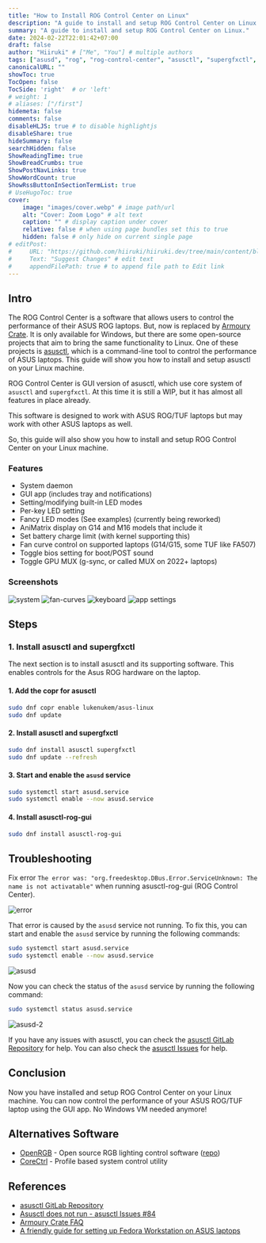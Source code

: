 ```yaml
---
title: "How to Install ROG Control Center on Linux"
description: "A guide to install and setup ROG Control Center on Linux."
summary: "A guide to install and setup ROG Control Center on Linux."
date: 2024-02-22T22:01:42+07:00
draft: false
author: "Hiiruki" # ["Me", "You"] # multiple authors
tags: ["asusd", "rog", "rog-control-center", "asusctl", "supergfxctl", "troubleshooting", "guide", "linux", "tutorial", "asus", "armoury-crate", "openrgb", "corectrl"]
canonicalURL: ""
showToc: true
TocOpen: false
TocSide: 'right'  # or 'left'
# weight: 1
# aliases: ["/first"]
hidemeta: false
comments: false
disableHLJS: true # to disable highlightjs
disableShare: true
hideSummary: false
searchHidden: false
ShowReadingTime: true
ShowBreadCrumbs: true
ShowPostNavLinks: true
ShowWordCount: true
ShowRssButtonInSectionTermList: true
# UseHugoToc: true
cover:
    image: "images/cover.webp" # image path/url
    alt: "Cover: Zoom Logo" # alt text
    caption: "" # display caption under cover
    relative: false # when using page bundles set this to true
    hidden: false # only hide on current single page
# editPost:
#     URL: "https://github.com/hiiruki/hiiruki.dev/tree/main/content/blog/install-rog-control-center-linux/index.md"
#     Text: "Suggest Changes" # edit text
#     appendFilePath: true # to append file path to Edit link
---
```


## Intro

The ROG Control Center is a software that allows users to control the performance of their ASUS ROG laptops. But, now is replaced by [Armoury Crate](https://rog.asus.com/us/armoury-crate/). It is only available for Windows, but there are some open-source projects that aim to bring the same functionality to Linux. One of these projects is [asusctl](https://gitlab.com/asus-linux/asusctl), which is a command-line tool to control the performance of ASUS laptops. This guide will show you how to install and setup asusctl on your Linux machine.

ROG Control Center is GUI version of asusctl, which use core system of `asusctl` and `supergfxctl`. At this time it is still a WIP, but it has almost all features in place already.

This software is designed to work with ASUS ROG/TUF laptops but may work with other ASUS laptops as well.

So, this guide will also show you how to install and setup ROG Control Center on your Linux machine.

### Features

- System daemon
- GUI app (includes tray and notifications)
- Setting/modifying built-in LED modes
- Per-key LED setting
- Fancy LED modes (See examples) (currently being reworked)
- AniMatrix display on G14 and M16 models that include it
- Set battery charge limit (with kernel supporting this)
- Fan curve control on supported laptops (G14/G15, some TUF like FA507)
- Toggle bios setting for boot/POST sound
- Toggle GPU MUX (g-sync, or called MUX on 2022+ laptops)

### Screenshots

![system](images/system.webp#center)
![fan-curves](images/fan-curves.webp#center)
![keyboard](images/keyboard.webp#center)
![app settings](images/app-settings.webp#center)

## Steps

### 1. Install asusctl and supergfxctl

The next section is to install asusctl and its supporting software. This enables controls for the Asus ROG hardware on the laptop.

#### 1. Add the copr for asusctl

```bash
sudo dnf copr enable lukenukem/asus-linux
sudo dnf update
```

#### 2. Install asusctl and supergfxctl

```bash
sudo dnf install asusctl supergfxctl
sudo dnf update --refresh
```

#### 3. Start and enable the `asusd` service

```bash
sudo systemctl start asusd.service
sudo systemctl enable --now asusd.service
```

#### 4. Install asusctl-rog-gui

```bash
sudo dnf install asusctl-rog-gui
```

## Troubleshooting

Fix error `The error was: "org.freedesktop.DBus.Error.ServiceUnknown: The name is not activatable"` when running asusctl-rog-gui (ROG Control Center).

![error](images/error.webp#center)

That error is caused by the `asusd` service not running. To fix this, you can start and enable the `asusd` service by running the following commands:

```bash
sudo systemctl start asusd.service
sudo systemctl enable --now asusd.service
```

![asusd](images/asusd.webp#center)

Now you can check the status of the `asusd` service by running the following command:

```bash
sudo systemctl status asusd.service
```

![asusd-2](images/asusd-2.webp#center)

If you have any issues with asusctl, you can check the [asusctl GitLab Repository](https://gitlab.com/asus-linux/asusctl) for help. You can also check the [asusctl Issues](https://gitlab.com/asus-linux/asusctl/-/issues) for help.

## Conclusion

Now you have installed and setup ROG Control Center on your Linux machine. You can now control the performance of your ASUS ROG/TUF laptop using the GUI app. No Windows VM needed anymore!

## Alternatives Software

- [OpenRGB](https://openrgb.org/) - Open source RGB lighting control software ([repo](https://gitlab.com/CalcProgrammer1/OpenRGB))
- [CoreCtrl](https://gitlab.com/corectrl/corectrl) - Profile based system control utility

## References

- [asusctl GitLab Repository](https://gitlab.com/asus-linux/asusctl)
- [Asusctl does not run - asusctl Issues #84](https://gitlab.com/asus-linux/asusctl/-/issues/84)
- [Armoury Crate FAQ](https://www.asus.com/support/faq/1041654/)
- [A friendly guide for setting up Fedora Workstation on ASUS laptops](https://asus-linux.org/guides/fedora-guide/)
